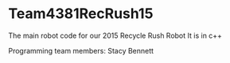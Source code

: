 # Team4381RecRush15
The main robot code for our 2015 Recycle Rush Robot
It is in c++

Programming team members: 
Stacy Bennett
